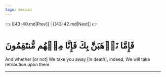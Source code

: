 ```yaml
---
tags: meccan
---
```


👈 [[43-40.md|Prev]] | [[43-42.md|Next]] 👉

# فَإِمَّا نَذۡهَبَنَّ بِكَ فَإِنَّا مِنۡهُم مُّنتَقِمُونَ

And whether [or not] We take you away [in death], indeed, We will take retribution upon them

---

